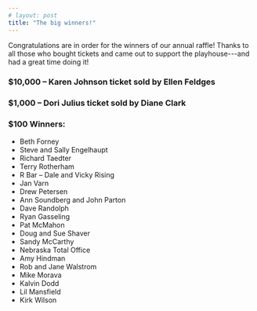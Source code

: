 ```yaml
---
# layout: post
title: "The big winners!"
---
```


Congratulations are in order for the winners of our annual raffle! Thanks to all those who bought tickets and came out to support the playhouse---and had a great time doing it!

### \$10,000 – Karen Johnson ticket sold by Ellen Feldges

### \$1,000 – Dori Julius ticket sold by Diane Clark

### \$100 Winners:

- Beth Forney
- Steve and Sally Engelhaupt
- Richard Taedter
- Terry Rotherham
- R Bar – Dale and Vicky Rising
- Jan Varn
- Drew Petersen
- Ann Soundberg and John Parton
- Dave Randolph
- Ryan Gasseling
- Pat McMahon
- Doug and Sue Shaver
- Sandy McCarthy
- Nebraska Total Office
- Amy Hindman
- Rob and Jane Walstrom
- Mike Morava
- Kalvin Dodd
- Lil Mansfield
- Kirk Wilson
